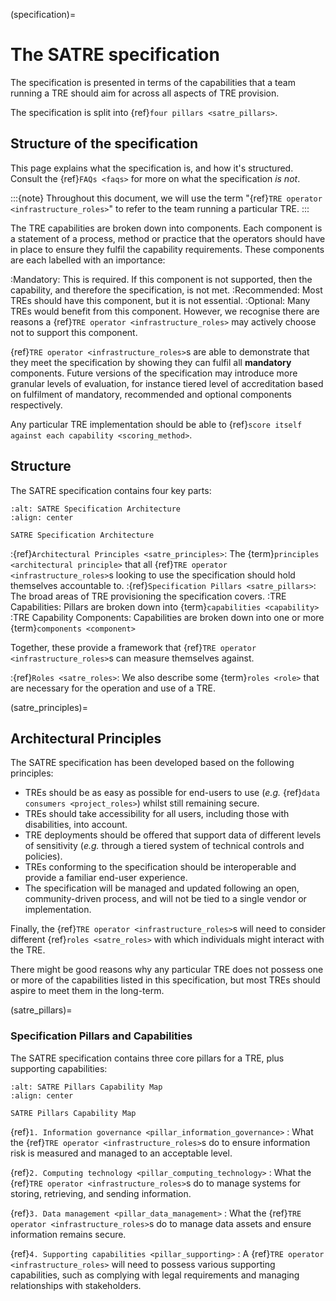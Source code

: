 (specification)=

# The SATRE specification

The specification is presented in terms of the capabilities that a team running a TRE should aim for across all aspects of TRE provision.

The specification is split into {ref}`four pillars <satre_pillars>`.

## Structure of the specification

This page explains what the specification is, and how it's structured. Consult the {ref}`FAQs <faqs>` for more on what the specification _is not_.

:::{note}
Throughout this document, we will use the term "{ref}`TRE operator <infrastructure_roles>`" to refer to the team running a particular TRE.
:::

The TRE capabilities are broken down into components.
Each component is a statement of a process, method or practice that the operators should have in place to ensure they fulfil the capability requirements.
These components are each labelled with an importance:

:Mandatory: This is required. If this component is not supported, then the capability, and therefore the specification, is not met.
:Recommended: Most TREs should have this component, but it is not essential.
:Optional: Many TREs would benefit from this component. However, we recognise there are reasons a {ref}`TRE operator <infrastructure_roles>` may actively choose not to support this component.

{ref}`TRE operator <infrastructure_roles>`s are able to demonstrate that they meet the specification by showing they can fulfil all **mandatory** components.
Future versions of the specification may introduce more granular levels of evaluation, for instance tiered level of accreditation based on fulfilment of mandatory, recommended and optional components respectively.

Any particular TRE implementation should be able to {ref}`score itself against each capability <scoring_method>`.

## Structure

The SATRE specification contains four key parts:

```{figure} ../images/Architecture.svg
:alt: SATRE Specification Architecture
:align: center

SATRE Specification Architecture
```

:{ref}`Architectural Principles <satre_principles>`: The {term}`principles <architectural principle>` that all {ref}`TRE operator <infrastructure_roles>`s looking to use the specification should hold themselves accountable to.
:{ref}`Specification Pillars <satre_pillars>`: The broad areas of TRE provisioning the specification covers.
:TRE Capabilities: Pillars are broken down into {term}`capabilities <capability>`
:TRE Capability Components: Capabilities are broken down into one or more {term}`components <component>`

Together, these provide a framework that {ref}`TRE operator <infrastructure_roles>`s can measure themselves against.

:{ref}`Roles <satre_roles>`: We also describe some {term}`roles <role>` that are necessary for the operation and use of a TRE.

(satre_principles)=

## Architectural Principles

The SATRE specification has been developed based on the following principles:

- TREs should be as easy as possible for end-users to use (_e.g._ {ref}`data consumers <project_roles>`) whilst still remaining secure.
- TREs should take accessibility for all users, including those with disabilities, into account.
- TRE deployments should be offered that support data of different levels of sensitivity (_e.g._ through a tiered system of technical controls and policies).
- TREs conforming to the specification should be interoperable and provide a familiar end-user experience.
- The specification will be managed and updated following an open, community-driven process, and will not be tied to a single vendor or implementation.

Finally, the {ref}`TRE operator <infrastructure_roles>`s will need to consider different {ref}`roles <satre_roles>` with which individuals might interact with the TRE.

There might be good reasons why any particular TRE does not possess one or more of the capabilities listed in this specification, but most TREs should aspire to meet them in the long-term.

(satre_pillars)=

### Specification Pillars and Capabilities

The SATRE specification contains three core pillars for a TRE, plus supporting capabilities:

```{figure} ../images/Capability_Map/full.drawio.svg
:alt: SATRE Pillars Capability Map
:align: center

SATRE Pillars Capability Map
```

{ref}`1. Information governance <pillar_information_governance>`
: What the {ref}`TRE operator <infrastructure_roles>`s do to ensure information risk is measured and managed to an acceptable level.

{ref}`2. Computing technology <pillar_computing_technology>`
: What the {ref}`TRE operator <infrastructure_roles>`s do to manage systems for storing, retrieving, and sending information.

{ref}`3. Data management <pillar_data_management>`
: What the {ref}`TRE operator <infrastructure_roles>`s do to manage data assets and ensure information remains secure.

{ref}`4. Supporting capabilities <pillar_supporting>`
: A {ref}`TRE operator <infrastructure_roles>` will need to possess various supporting capabilities, such as complying with legal requirements and managing relationships with stakeholders.
